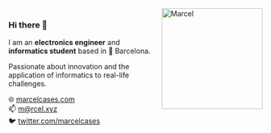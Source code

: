 <img align="right" height="200px" width="200px" alt="Marcel" src="https://avatars.githubusercontent.com/u/25352828"/>

### Hi there 👋

I am an **electronics engineer** and **informatics student** based in 📍 Barcelona.  

Passionate about innovation and the application of informatics to real-life challenges.  

🌐 [marcelcases.com](https://marcelcases.com/)  
📫 [m@rcel.xyz](mailto:m@rcel.xyz)  
🐦 [twitter.com/marcelcases](https://twitter.com/marcelcases)

<!--
**marcelcases/marcelcases** is a ✨ _special_ ✨ repository because its `README.md` (this file) appears on your GitHub profile.

Here are some ideas to get you started:

- 🔭 I’m currently working on ...
- 🌱 I’m currently learning ...
- 👯 I’m looking to collaborate on ...
- 🤔 I’m looking for help with ...
- 💬 Ask me about ...
- 📫 How to reach me: ...
- 😄 Pronouns: ...
- ⚡ Fun fact: ...
-->
